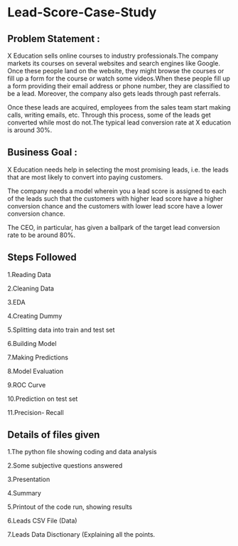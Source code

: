 # Lead-Score-Case-Study

## Problem Statement :

X Education sells online courses to industry professionals.The company markets its courses on several websites and search engines like Google.
Once these people land on the website, they might browse the courses or fill up a form for the course or watch some videos.When 
these people fill up a form providing their email address or phone number, they are classified to be a lead. Moreover, the 
company also gets leads through past referrals. 

Once these leads are acquired, employees from the sales team start making calls, writing emails, etc. Through this process, 
some of the leads get converted while most do not.The typical lead conversion rate at X education is around 30%. 

## Business Goal :

X Education needs help in selecting the most promising leads, i.e. the leads that are most likely to convert into paying 
customers. 

The company needs a model wherein you a lead score is assigned to each of the leads such that the customers with higher lead 
score have a higher conversion chance and the customers with lower lead score have a lower conversion chance. 

The CEO, in particular, has given a ballpark of the target lead conversion rate to be around 80%.

## Steps Followed
1.Reading Data

2.Cleaning Data

3.EDA

4.Creating Dummy

5.Splitting data into train and test set

6.Building Model

7.Making Predictions

8.Model Evaluation

9.ROC Curve

10.Prediction on test set

11.Precision- Recall

## Details of files given
1.The python file showing coding and data analysis

2.Some subjective questions answered

3.Presentation

4.Summary

5.Printout of the code run, showing results

6.Leads CSV File (Data)

7.Leads Data Disctionary (Explaining all the points.
